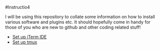 #Instructio4

I will be using this repository to collate some information on how to install various software and plugins etc. It should hopefully come in handy for those of you who are new to github and other coding related stuff!

* [Set up iTerm IDE](https://github.com/pn101/instructio4/blob/master/iTerm/install.md)
* [Set up tmux](https://github.com/pn101/instructio4/blob/master/tmux/install.md)
